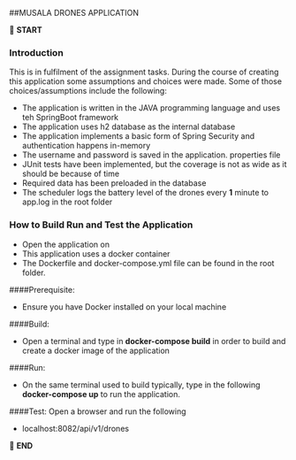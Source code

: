 ##MUSALA DRONES APPLICATION

:scroll: **START**


### Introduction
This is in fulfilment of the assignment tasks. 
During the course of creating this application 
some assumptions and choices were made. Some of 
those choices/assumptions include the following:
- The application is written in the JAVA programming language and
uses teh SpringBoot framework
- The application uses h2 database as the internal database
- The application implements a basic form of Spring Security 
and authentication happens in-memory
- The username and password is saved in the application.
properties file
- JUnit tests have been implemented, but the coverage is
not as wide as it should be because of time
- Required data has been preloaded in the database
- The scheduler logs the battery level of the drones every 
**1** minute to app.log in the root folder


### How to Build Run and Test the Application
- Open the application on
- This application uses a docker container 
- The Dockerfile and docker-compose.yml file can be found in
the root folder.

####Prerequisite:
- Ensure you have Docker installed on your local machine

####Build:
- Open a terminal and type in **docker-compose build** in
order to build and create a docker image of the application

####Run:
- On the same terminal used to build typically, type in
the following **docker-compose up** to run the application.


####Test:
Open a browser and run the following
- localhost:8082/api/v1/drones




:scroll: **END**